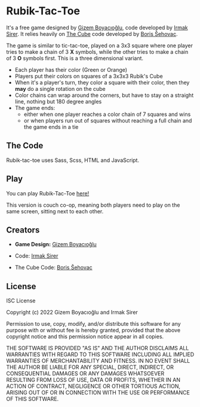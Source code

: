
# Rubik-Tac-Toe
It's a free game designed by [Gizem Boyacıoğlu](https://www.linkedin.com/in/gizemboyacioglu/), code developed by [Irmak Sirer](https://www.irmaksirer.com). 
It relies heavily on [The Cube](https://github.com/bsehovac/the-cube) code developed by [Boris Šehovac](https://github.com/bsehovac). 

The game is similar to tic-tac-toe, played on a 3x3 square where one player tries to make a chain of 3 **X** symbols, while the other tries to make a chain of 3 **O** symbols first. This is a three dimensional variant.

- Each player has their color (Green or Orange)
- Players put their colors on squares of a 3x3x3 Rubik's Cube 
- When it's a player's turn, they color a square with their color, then they **may** do a single rotation on the cube
- Color chains can wrap around the corners, but have to stay on a straight line, nothing but 180 degree angles
- The game ends: 
    - either when one player reaches a color chain of 7 squares and wins
    - or when players run out of squares without reaching a full chain and the game ends in a tie


## The Code
Rubik-tac-toe uses Sass, Scss, HTML and JavaScript.


## Play
You can play Rubik-Tac-Toe [here!]()

This version is couch co-op, meaning both players need to play on the same screen, sitting next to each other.


## Creators

- **Game Design:** [Gizem Boyacıoğlu](https://www.linkedin.com/in/gizemboyacioglu/)

- Code: [Irmak Sirer](https://www.irmaksirer.com)

- The Cube Code: [Boris Šehovac](https://github.com/bsehovac)



## License

ISC License

Copyright (c) 2022 Gizem Boyacıoğlu and Irmak Sirer

Permission to use, copy, modify, and/or distribute this software for any purpose with or without fee is hereby granted, provided that the above copyright notice and this permission notice appear in all copies.

THE SOFTWARE IS PROVIDED "AS IS" AND THE AUTHOR DISCLAIMS ALL WARRANTIES WITH REGARD TO THIS SOFTWARE INCLUDING ALL IMPLIED WARRANTIES OF MERCHANTABILITY AND FITNESS. IN NO EVENT SHALL THE AUTHOR BE LIABLE FOR ANY SPECIAL, DIRECT, INDIRECT, OR CONSEQUENTIAL DAMAGES OR ANY DAMAGES WHATSOEVER RESULTING FROM LOSS OF USE, DATA OR PROFITS, WHETHER IN AN ACTION OF CONTRACT, NEGLIGENCE OR OTHER TORTIOUS ACTION, ARISING OUT OF OR IN CONNECTION WITH THE USE OR PERFORMANCE OF THIS SOFTWARE.

##

